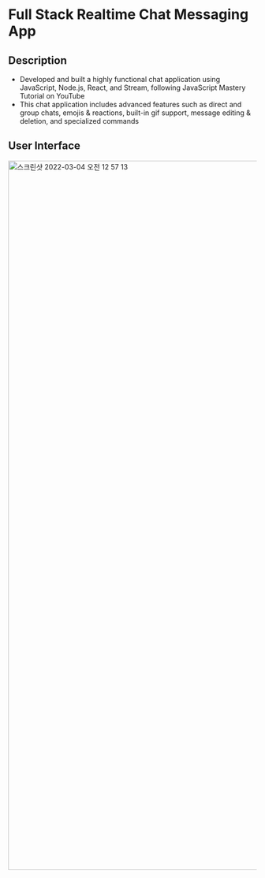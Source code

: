 # Full Stack Realtime Chat Messaging App

## Description

- Developed and built a highly functional chat application using JavaScript, Node.js, React, and Stream, following JavaScript Mastery Tutorial on YouTube
- This chat application includes advanced features such as direct and group chats, emojis & reactions, built-in gif support, message editing & deletion, and specialized commands

## User Interface

<img width="1440" alt="스크린샷 2022-03-04 오전 12 57 13" src="https://user-images.githubusercontent.com/94903612/156602009-be97deeb-d948-45fe-a23a-0645e3750b92.png">


